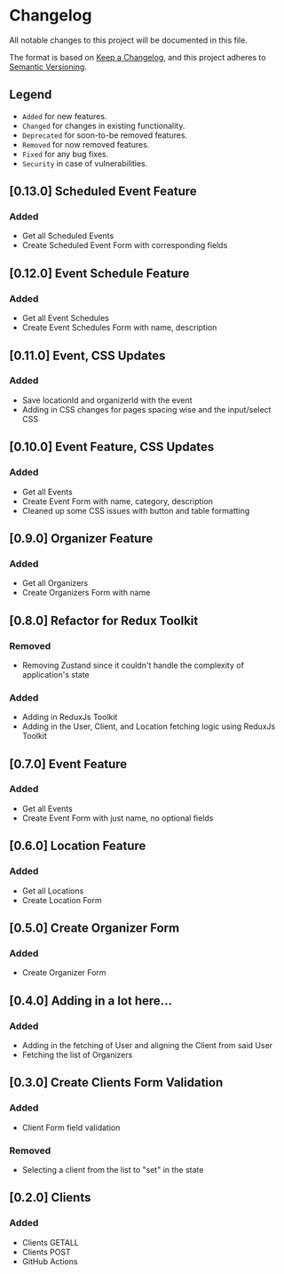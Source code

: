 # Changelog

All notable changes to this project will be documented in this file.

The format is based on [Keep a Changelog](https://keepachangelog.com/en/1.1.0/),
and this project adheres to [Semantic Versioning](https://semver.org/spec/v2.0.0.html).

## Legend

- `Added` for new features.
- `Changed` for changes in existing functionality.
- `Deprecated` for soon-to-be removed features.
- `Removed` for now removed features.
- `Fixed` for any bug fixes.
- `Security` in case of vulnerabilities.

## [0.13.0] Scheduled Event Feature

### Added

- Get all Scheduled Events
- Create Scheduled Event Form with corresponding fields

## [0.12.0] Event Schedule Feature

### Added

- Get all Event Schedules
- Create Event Schedules Form with name, description

## [0.11.0] Event, CSS Updates

### Added

- Save locationId and organizerId with the event
- Adding in CSS changes for pages spacing wise and the input/select CSS

## [0.10.0] Event Feature, CSS Updates

### Added

- Get all Events
- Create Event Form with name, category, description
- Cleaned up some CSS issues with button and table formatting

## [0.9.0] Organizer Feature

### Added

- Get all Organizers
- Create Organizers Form with name

## [0.8.0] Refactor for Redux Toolkit

### Removed

- Removing Zustand since it couldn't handle the complexity of application's state

### Added

- Adding in ReduxJs Toolkit
- Adding in the User, Client, and Location fetching logic using ReduxJs Toolkit

## [0.7.0] Event Feature

### Added

- Get all Events
- Create Event Form with just name, no optional fields

## [0.6.0] Location Feature

### Added

- Get all Locations
- Create Location Form

## [0.5.0] Create Organizer Form

### Added

- Create Organizer Form

## [0.4.0] Adding in a lot here...

### Added

- Adding in the fetching of User and aligning the Client from said User
- Fetching the list of Organizers

## [0.3.0] Create Clients Form Validation

### Added

- Client Form field validation

### Removed

- Selecting a client from the list to "set" in the state

## [0.2.0] Clients

### Added

- Clients GETALL
- Clients POST
- GitHub Actions
